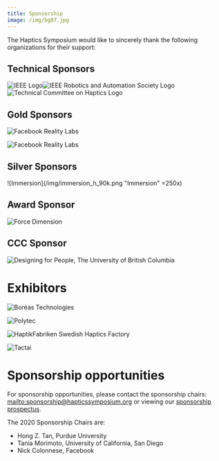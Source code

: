 ```yaml
---
title: Sponsorship
image: /img/bg07.jpg
---
```

The Haptics Symposium would like to sincerely thank the following organizations for their support: 

## Technical Sponsors

![IEEE Logo](/img/ieee_logo.png "IEEE")![IEEE Robotics and Automation Society Logo](/img/ieee_ras_logo.png "IEEE Robotics and Automation Society")![Technical Committee on Haptics Logo](/img/tch_logo.png "Technical Committee on Haptics")

## Gold Sponsors

![Facebook Reality Labs](/img/09.frl-blue-stacked-600dpi-01.png "Facebook Reality Labs")

<img src="/img/09.frl-blue-stacked-600dpi-01.png" alt="Facebook Reality Labs" class="w-25-l w-50-m w-75-s w-100" />

## Silver Sponsors

![Immersion](/img/immersion_h_90k.png "Immersion" =250x)

## Award Sponsor

![Force Dimension](/img/02.forcedimension_logo-fd-300-dpi-.png "Force Dimension")

## CCC Sponsor

![Designing for People, The University of British Columbia](/img/05.dfp_logo_ubc_lg_bkg_rgb_3x.png "Designing for People, The University of British Columbia")

# Exhibitors

![Boréas Technologies](/img/01.boréas-logo.jpg "Boréas Technologies")

![Polytec](/img/03.polytec_logo_2008_25m100y.jpg "Polytec")

![HaptikFabriken Swedish Haptics Factory](/img/10.haptikfabriken-logo-300x75-png-transparent.png "HaptikFabriken Swedish Haptics Factory")

![Tactai](/img/06.tactai-logo.png "Tactai")

# Sponsorship opportunities

For sponsorship opportunities, please contact the sponsorship chairs: <mailto:sponsorship@hapticssymposium.org> or viewing our [sponsorship prospectus](https://hapticssymposium.org/haptics2020/files/IEEEHS2020SponsorshipProspectus.pdf).

The 2020 Sponsorship Chairs are:

* Hong Z. Tan, Purdue University
* Tania Morimoto, University of California, San Diego
* Nick Colonnese, Facebook
